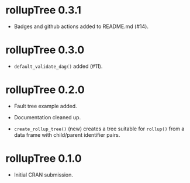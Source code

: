 # rollupTree 0.3.1

* Badges and github actions added to README.md (#14).

# rollupTree 0.3.0

* `default_validate_dag()` added (#11).

# rollupTree 0.2.0

* Fault tree example added.

* Documentation cleaned up.

* `create_rollup_tree()` (new) creates a tree suitable for `rollup()` from a data
    frame with child/parent identifier pairs.

# rollupTree 0.1.0

* Initial CRAN submission.

